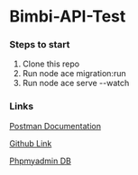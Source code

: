 # Bimbi-API-Test

### Steps to start

1. Clone this repo
2. Run node ace migration:run
3. Run node ace serve --watch

### Links

[Postman Documentation](https://documenter.getpostman.com/view/5258371/Tzm2HxPm)

[Github Link](https://github.com/nedu10/Bimbi-API-Test)

[Phpmyadmin DB](https://phpmyadmin-c010.cloudclusters.net/index.php)

